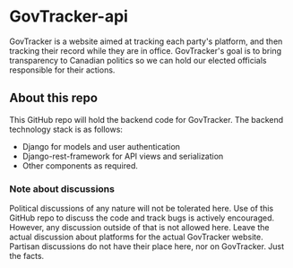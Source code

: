 # GovTracker-api

GovTracker is a website aimed at tracking each party's platform, and then tracking their record while they are in office.  GovTracker's goal is to bring transparency to Canadian politics so we can hold our elected officials responsible for their actions.

## About this repo

This GitHub repo will hold the backend code for GovTracker.  The backend technology stack is as follows:

* Django for models and user authentication
* Django-rest-framework for API views and serialization
* Other components as required.

### Note about discussions

Political discussions of any nature will not be tolerated here.  Use of this GitHub repo to discuss the code and track bugs is actively encouraged.  However, any discussion outside of that is not allowed here.  Leave the actual discussion about platforms for the actual GovTracker website.  Partisan discussions do not have their place here, nor on GovTracker.  Just the facts.
